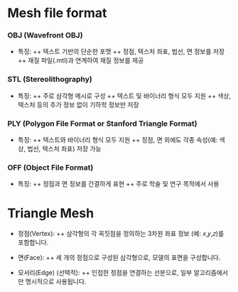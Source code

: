 
# Mesh file format

### OBJ (Wavefront OBJ)
+ 특징:
++ 텍스트 기반의 단순한 포맷
++ 정점, 텍스처 좌표, 법선, 면 정보를 저장
++ 재질 파일(.mtl)과 연계하여 재질 정보를 제공

### STL (Stereolithography)
+ 특징:
++ 주로 삼각형 메시로 구성
++ 텍스트 및 바이너리 형식 모두 지원
++ 색상, 텍스처 등의 추가 정보 없이 기하학 정보만 저장
### PLY (Polygon File Format or Stanford Triangle Format)
+ 특징:
++ 텍스트와 바이너리 형식 모두 지원
++ 정점, 면 외에도 각종 속성(예: 색상, 법선, 텍스처 좌표) 저장 가능

### OFF (Object File Format)
+ 특징:
++ 정점과 면 정보를 간결하게 표현
++ 주로 학술 및 연구 목적에서 사용

# Triangle Mesh
+ 정점(Vertex):
++ 삼각형의 각 꼭짓점을 정의하는 3차원 좌표 정보 (예: 𝑥,𝑦,𝑧)를 포함합니다.

+ 면(Face):
++ 세 개의 정점으로 구성된 삼각형으로, 모델의 표면을 구성합니다.

+ 모서리(Edge) (선택적):
++ 인접한 정점을 연결하는 선분으로, 일부 알고리즘에서만 명시적으로 사용됩니다.

